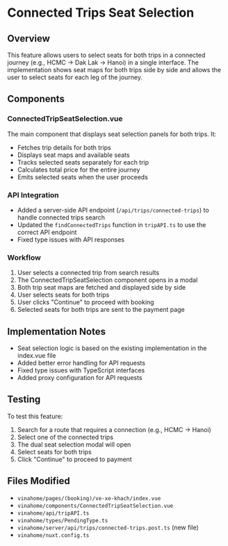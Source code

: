 # Connected Trips Seat Selection

## Overview
This feature allows users to select seats for both trips in a connected journey (e.g., HCMC → Dak Lak → Hanoi) in a single interface. The implementation shows seat maps for both trips side by side and allows the user to select seats for each leg of the journey.

## Components

### ConnectedTripSeatSelection.vue
The main component that displays seat selection panels for both trips. It:
- Fetches trip details for both trips
- Displays seat maps and available seats
- Tracks selected seats separately for each trip
- Calculates total price for the entire journey
- Emits selected seats when the user proceeds

### API Integration
- Added a server-side API endpoint (`/api/trips/connected-trips`) to handle connected trips search
- Updated the `findConnectedTrips` function in `tripAPI.ts` to use the correct API endpoint
- Fixed type issues with API responses

### Workflow
1. User selects a connected trip from search results
2. The ConnectedTripSeatSelection component opens in a modal
3. Both trip seat maps are fetched and displayed side by side
4. User selects seats for both trips 
5. User clicks "Continue" to proceed with booking
6. Selected seats for both trips are sent to the payment page

## Implementation Notes
- Seat selection logic is based on the existing implementation in the index.vue file
- Added better error handling for API requests
- Fixed type issues with TypeScript interfaces
- Added proxy configuration for API requests

## Testing
To test this feature:
1. Search for a route that requires a connection (e.g., HCMC → Hanoi)
2. Select one of the connected trips
3. The dual seat selection modal will open
4. Select seats for both trips
5. Click "Continue" to proceed to payment

## Files Modified
- `vinahome/pages/(booking)/ve-xe-khach/index.vue`
- `vinahome/components/ConnectedTripSeatSelection.vue`
- `vinahome/api/tripAPI.ts`
- `vinahome/types/PendingType.ts`
- `vinahome/server/api/trips/connected-trips.post.ts` (new file)
- `vinahome/nuxt.config.ts` 